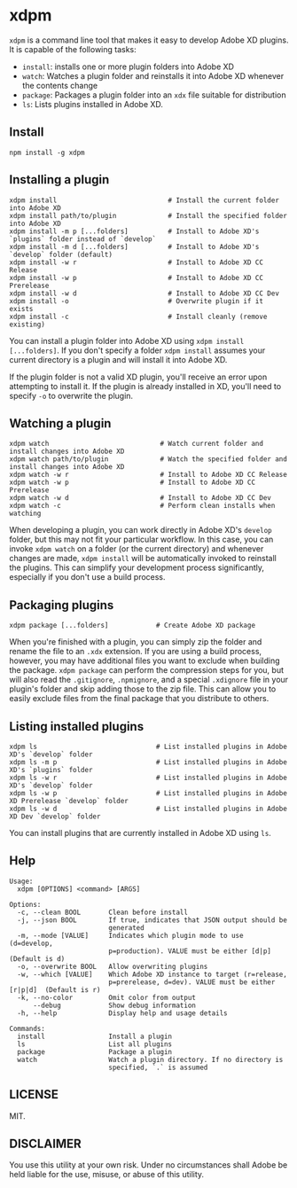 # xdpm

`xdpm` is a command line tool that makes it easy to develop Adobe XD plugins. It is capable of the following tasks:

* `install`: installs one or more plugin folders into Adobe XD
* `watch`: Watches a plugin folder and reinstalls it into Adobe XD whenever the contents change
* `package`: Packages a plugin folder into an `xdx` file suitable for distribution
* `ls`: Lists plugins installed in Adobe XD.

## Install

```
npm install -g xdpm
```

## Installing a plugin

```
xdpm install                            # Install the current folder into Adobe XD
xdpm install path/to/plugin             # Install the specified folder into Adobe XD
xdpm install -m p [...folders]          # Install to Adobe XD's `plugins` folder instead of `develop`
xdpm install -m d [...folders]          # Install to Adobe XD's `develop` folder (default)
xdpm install -w r                       # Install to Adobe XD CC Release
xdpm install -w p                       # Install to Adobe XD CC Prerelease
xdpm install -w d                       # Install to Adobe XD CC Dev
xdpm install -o                         # Overwrite plugin if it exists
xdpm install -c                         # Install cleanly (remove existing)
```

You can install a plugin folder into Adobe XD using `xdpm install [...folders]`. If you don't specify a folder `xdpm install` assumes your current directory is a plugin and will install it into Adobe XD.

If the plugin folder is not a valid XD plugin, you'll receive an error upon attempting to install it. If the plugin is already installed in XD, you'll need to specify `-o` to overwrite the plugin.

## Watching a plugin

```
xdpm watch                            # Watch current folder and install changes into Adobe XD
xdpm watch path/to/plugin             # Watch the specified folder and install changes into Adobe XD
xdpm watch -w r                       # Install to Adobe XD CC Release
xdpm watch -w p                       # Install to Adobe XD CC Prerelease
xdpm watch -w d                       # Install to Adobe XD CC Dev
xdpm watch -c                         # Perform clean installs when watching
```

When developing a plugin, you can work directly in Adobe XD's `develop` folder, but this may not fit your particular workflow. In this case, you can invoke `xdpm watch` on a folder (or the current directory) and whenever changes are made, `xdpm install` will be automatically invoked to reinstall the plugins. This can simplify your development process significantly, especially if you don't use a build process.

## Packaging plugins

```
xdpm package [...folders]            # Create Adobe XD package
```

When you're finished with a plugin, you can simply zip the folder and rename the file to an `.xdx` extension. If you are using a build process, however, you may have additional files you want to exclude when building the package. `xdpm package` can perform the compression steps for you, but will also read the `.gitignore`, `.npmignore`, and a special `.xdignore` file in your plugin's folder and skip adding those to the zip file. This can allow you to easily exclude files from the final package that you distribute to others.

## Listing installed plugins

```
xdpm ls                              # List installed plugins in Adobe XD's `develop` folder
xdpm ls -m p                         # List installed plugins in Adobe XD's `plugins` folder
xdpm ls -w r                         # List installed plugins in Adobe XD's `develop` folder
xdpm ls -w p                         # List installed plugins in Adobe XD Prerelease `develop` folder
xdpm ls -w d                         # List installed plugins in Adobe XD Dev `develop` folder
```

You can install plugins that are currently installed in Adobe XD using `ls`.

## Help

```
Usage:
  xdpm [OPTIONS] <command> [ARGS]

Options:
  -c, --clean BOOL       Clean before install
  -j, --json BOOL        If true, indicates that JSON output should be
                         generated
  -m, --mode [VALUE]     Indicates which plugin mode to use (d=develop,
                         p=production). VALUE must be either [d|p]  (Default is d)
  -o, --overwrite BOOL   Allow overwriting plugins
  -w, --which [VALUE]    Which Adobe XD instance to target (r=release,
                         p=prerelease, d=dev). VALUE must be either [r|p|d]  (Default is r)
  -k, --no-color         Omit color from output
      --debug            Show debug information
  -h, --help             Display help and usage details

Commands:
  install                Install a plugin
  ls                     List all plugins
  package                Package a plugin
  watch                  Watch a plugin directory. If no directory is
                         specified, `.` is assumed
```

## LICENSE

MIT.

## DISCLAIMER

You use this utility at your own risk. Under no circumstances shall Adobe be held liable for the use, misuse, or abuse of this utility.
